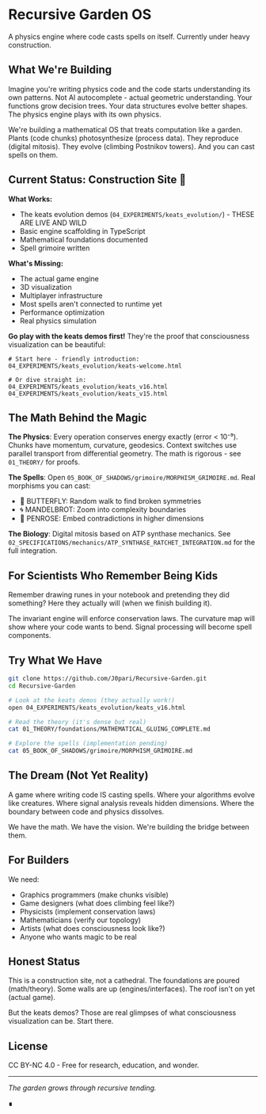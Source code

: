 # Recursive Garden OS

A physics engine where code casts spells on itself. Currently under heavy construction.

## What We're Building

Imagine you're writing physics code and the code starts understanding its own patterns. Not AI autocomplete - actual geometric understanding. Your functions grow decision trees. Your data structures evolve better shapes. The physics engine plays with its own physics.

We're building a mathematical OS that treats computation like a garden. Plants (code chunks) photosynthesize (process data). They reproduce (digital mitosis). They evolve (climbing Postnikov towers). And you can cast spells on them.

## Current Status: Construction Site 🚧

**What Works:**
- The keats evolution demos (`04_EXPERIMENTS/keats_evolution/`) - THESE ARE LIVE AND WILD
- Basic engine scaffolding in TypeScript
- Mathematical foundations documented
- Spell grimoire written

**What's Missing:**
- The actual game engine
- 3D visualization
- Multiplayer infrastructure  
- Most spells aren't connected to runtime yet
- Performance optimization
- Real physics simulation

**Go play with the keats demos first!** They're the proof that consciousness visualization can be beautiful:
```
# Start here - friendly introduction:
04_EXPERIMENTS/keats_evolution/keats-welcome.html

# Or dive straight in:
04_EXPERIMENTS/keats_evolution/keats_v16.html
04_EXPERIMENTS/keats_evolution/keats_v15.html
```

## The Math Behind the Magic

**The Physics**: Every operation conserves energy exactly (error < 10⁻⁹). Chunks have momentum, curvature, geodesics. Context switches use parallel transport from differential geometry. The math is rigorous - see `01_THEORY/` for proofs.

**The Spells**: Open `05_BOOK_OF_SHADOWS/grimoire/MORPHISM_GRIMOIRE.md`. Real morphisms you can cast:
- 🦋 BUTTERFLY: Random walk to find broken symmetries  
- 🌀 MANDELBROT: Zoom into complexity boundaries
- 🔷 PENROSE: Embed contradictions in higher dimensions

**The Biology**: Digital mitosis based on ATP synthase mechanics. See `02_SPECIFICATIONS/mechanics/ATP_SYNTHASE_RATCHET_INTEGRATION.md` for the full integration.

## For Scientists Who Remember Being Kids

Remember drawing runes in your notebook and pretending they did something? Here they actually will (when we finish building it).

The invariant engine will enforce conservation laws. The curvature map will show where your code wants to bend. Signal processing will become spell components.

## Try What We Have

```bash
git clone https://github.com/J0pari/Recursive-Garden.git
cd Recursive-Garden

# Look at the keats demos (they actually work!)
open 04_EXPERIMENTS/keats_evolution/keats_v16.html

# Read the theory (it's dense but real)
cat 01_THEORY/foundations/MATHEMATICAL_GLUING_COMPLETE.md

# Explore the spells (implementation pending)
cat 05_BOOK_OF_SHADOWS/grimoire/MORPHISM_GRIMOIRE.md
```

## The Dream (Not Yet Reality)

A game where writing code IS casting spells. Where your algorithms evolve like creatures. Where signal analysis reveals hidden dimensions. Where the boundary between code and physics dissolves.

We have the math. We have the vision. We're building the bridge between them.

## For Builders

We need:
- Graphics programmers (make chunks visible)
- Game designers (what does climbing feel like?)
- Physicists (implement conservation laws)
- Mathematicians (verify our topology)
- Artists (what does consciousness look like?)
- Anyone who wants magic to be real

## Honest Status

This is a construction site, not a cathedral. The foundations are poured (math/theory). Some walls are up (engines/interfaces). The roof isn't on yet (actual game).

But the keats demos? Those are real glimpses of what consciousness visualization can be. Start there.

## License

CC BY-NC 4.0 - Free for research, education, and wonder.

---

*The garden grows through recursive tending.*

∎